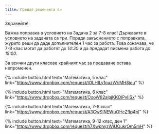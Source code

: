 ```yaml
---
title: Предай решенията си
---
```


Здравейте! 

Важна поправка в условието на Задача 2 за 7-8 клас! Държавите в условието на задачата са три. Поради закъснението с поправката, журито реши да даде допълнителен 1 час за работа. Това означава, че 7-8 клас могат да работят до *14:30* и да предадат писмена работа до *15:00*.

За всички други класове крайният час за предаване остава непроменен.

{% include button.html text="Математика, 5 клас" link="https://www.dropbox.com/request/tOLHILy1puzWriMH8jcu" %}

{% include button.html text="Математика, 6 клас" link="https://www.dropbox.com/request/OooW82alpjKKOIPvIISx" %}

{% include button.html text="Математика, 7-8 клас" link="https://www.dropbox.com/request/A3CwSINEWuOHcZfIp4nI" %}

{% include button.html text="Математика, 9-12 клас, ден 1" link="https://www.dropbox.com/request/h7XwphyzWjUOukrOm5mH" %}
